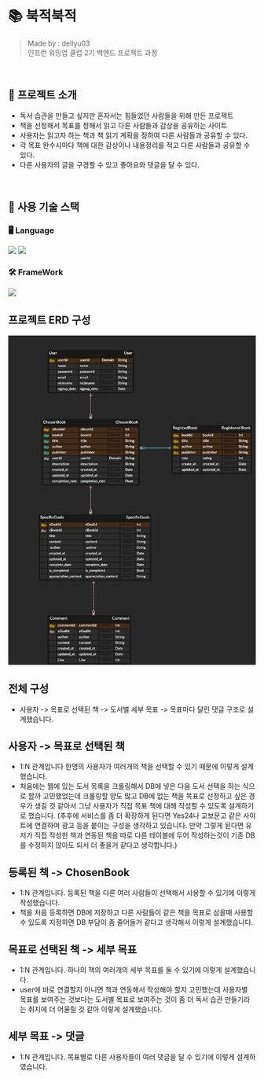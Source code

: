 # 📚 북적북적
> Made by : dellyu03  
> 인프런 워밍업 클럽 2기 백엔드 프로젝트 과정

<br>

## 📕 프로젝트 소개
- 독서 습관을 만들고 싶지만 혼자서는 힘들었던 사람들을 위해 만든 프로젝트
- 책을 선정해서 목표를 정해서 읽고 다른 사람들과 감상을 공유하는 사이트
- 사용자는 읽고자 하는 책과 책 읽기 계획을 정하여 다른 사람들과 공유할 수 있다.
- 각 목표 완수시마다 책에 대한 감상이나 내용정리를 적고 다른 사람들과 공유할 수 있다.
- 다른 사용자의 글을 구경할 수 있고 좋아요와 댓글을 달 수 있다.

<br>

## 📗 사용 기술 스택

### 🖥 Language

 <img src="https://img.shields.io/badge/Java-007396?style=for-the-badge&logo=Java&logoColor=white"> <img src="https://img.shields.io/badge/Kotlin-7F52FF?style=for-the-badge&logo=kotlin&logoColor=white">




### 🛠 FrameWork

<img src="https://img.shields.io/badge/Spring boot-6DB33F?style=for-the-badge&logo=spring&logoColor=white"> 

<br>

## 프로젝트 ERD 구성

<img src = "./img/erd.png">

## 전체 구성
- 사용자 -> 목표로 선택된 책 -> 도서별 세부 목표 -> 목표마다 달린 댓글 구조로 설계했습니다.

## 사용자 -> 목표로 선택된 책
- 1:N 관계입니다 한명의 사용자가 여러개의 책을 선택할 수 있기 때문에 이렇게 설계했습니다.
- 처음에는 웹에 있는 도서 목록을 크롤링해서 DB에 넣은 다음 도서 선택을 하는 식으로 할까 고민했었는데 크롤링할 양도 많고 DB에 없는 책을 목표로 선정하고 싶은 경우가 생길 것 같아서 그냥 사용자가 직접 목표 책에 대해 작성할 수 있도록 설계하기로 했습니다. (추후에 서비스를 좀 더 확장하게 된다면 Yes24나 교보문고 같은 사이트에 연결하며 광고 등을 붙이는 구성을 생각하고 있습니다. 만약 그렇게 된다면 유저가 직접 작성한 책과 연동된 책을 따로 다른 테이블에 두어 작성하는것이 기존 DB를 수정하지 않아도 되서 더 좋을거 같다고 생각합니다.)

## 등록된 책 -> ChosenBook
- 1:N 관계입니다. 등록된 책을 다른 여러 사람들이 선택해서 사용할 수 있기에 이렇게 작성했습니다.
- 책을 처음 등록하면 DB에 저장하고 다른 사람들이 같은 책을 목표로 삼을때 사용할 수 있도록 지정하면 DB 부담이 좀 줄어들거 같다고 생각해서 이렇게 설계했습니다.

## 목표로 선택된 책 -> 세부 목표
- 1:N 관계입니다. 하나의 책의 여러개의 세부 목표를 둘 수 있기에 이렇게 설계했습니다.
- user에 바로 연결할지 아니면 책과 연동해서 작성해야 할지 고민했는데 사용자별 목표를 보여주는 것보다는 도서별 목표로 보여주는 것이 좀 더 독서 습관 만들기라는 취지에 더 어울릴 것 같아 이렇게 설계했습니다.

## 세부 목표 -> 댓글
- 1:N 관계입니다. 목표별로 다른 사용자들이 여러 댓글을 달 수 있기에 이렇게 설계하였습니다.


